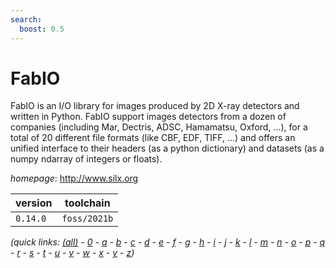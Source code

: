 ```yaml
---
search:
  boost: 0.5
---
```

# FabIO

FabIO is an I/O library for images produced by 2D X-ray detectors and written in Python. FabIO support images detectors from a dozen of companies (including Mar, Dectris, ADSC, Hamamatsu, Oxford, ...), for a total of 20 different file formats (like CBF, EDF, TIFF, ...) and offers an unified interface to their headers (as a python dictionary) and datasets (as a numpy ndarray of integers or floats).

*homepage*: <http://www.silx.org>

version | toolchain
--------|----------
``0.14.0`` | ``foss/2021b``


*(quick links: [(all)](../index.md) - [0](../0/index.md) - [a](../a/index.md) - [b](../b/index.md) - [c](../c/index.md) - [d](../d/index.md) - [e](../e/index.md) - [f](../f/index.md) - [g](../g/index.md) - [h](../h/index.md) - [i](../i/index.md) - [j](../j/index.md) - [k](../k/index.md) - [l](../l/index.md) - [m](../m/index.md) - [n](../n/index.md) - [o](../o/index.md) - [p](../p/index.md) - [q](../q/index.md) - [r](../r/index.md) - [s](../s/index.md) - [t](../t/index.md) - [u](../u/index.md) - [v](../v/index.md) - [w](../w/index.md) - [x](../x/index.md) - [y](../y/index.md) - [z](../z/index.md))*

